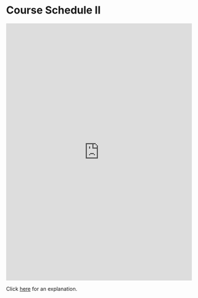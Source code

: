 # Course Schedule II 

<iframe src="https://leetcode.com/playground/VMDvYWq2/shared" frameBorder="0" width="100%" height="700"></iframe>

Click [here](Explanation.md) for an explanation.

